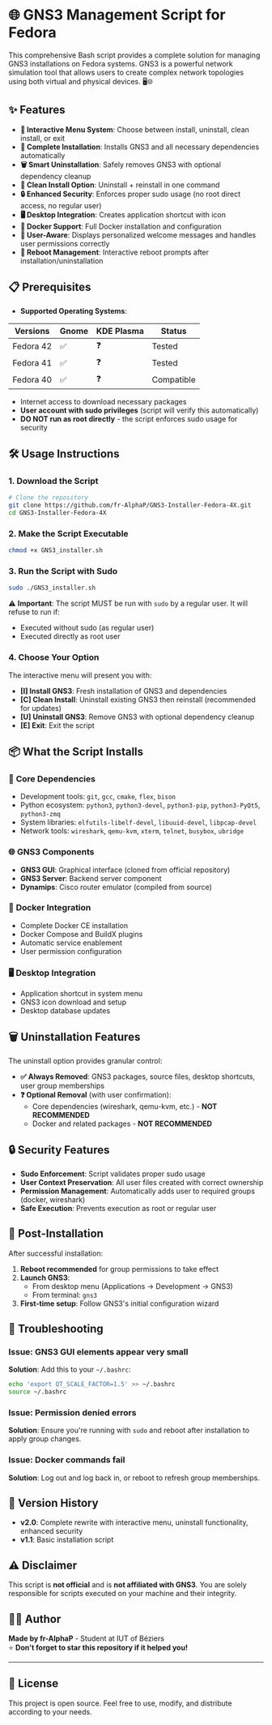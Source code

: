 # 🌐 GNS3 Management Script for Fedora

This comprehensive Bash script provides a complete solution for managing GNS3 installations on Fedora systems. 
GNS3 is a powerful network simulation tool that allows users to create complex network topologies using both virtual and physical devices. 🖥️🌐

## ✨ Features

- **🎯 Interactive Menu System**: Choose between install, uninstall, clean install, or exit
- **🔄 Complete Installation**: Installs GNS3 and all necessary dependencies automatically  
- **🗑️ Smart Uninstallation**: Safely removes GNS3 with optional dependency cleanup
- **🔧 Clean Install Option**: Uninstall + reinstall in one command
- **🔒 Enhanced Security**: Enforces proper sudo usage (no root direct access, no regular user)
- **🖥️ Desktop Integration**: Creates application shortcut with icon
- **🐳 Docker Support**: Full Docker installation and configuration
- **👤 User-Aware**: Displays personalized welcome messages and handles user permissions correctly
- **🔄 Reboot Management**: Interactive reboot prompts after installation/uninstallation

## 📋 Prerequisites

- **Supported Operating Systems**:

| Versions | Gnome | KDE Plasma | Status |
|----------|-------|------------|--------|
| Fedora 42 | ✅ | ❓ | Tested |
| Fedora 41 | ✅ | ❓ | Tested |
| Fedora 40 | ✅ | ❓ | Compatible |

- Internet access to download necessary packages
- **User account with sudo privileges** (script will verify this automatically)
- **DO NOT run as root directly** - the script enforces sudo usage for security

## 🛠️ Usage Instructions

### 1. **Download the Script**
   ```bash
   # Clone the repository
   git clone https://github.com/fr-AlphaP/GNS3-Installer-Fedora-4X.git
   cd GNS3-Installer-Fedora-4X
   ```

### 2. **Make the Script Executable**
   ```bash
   chmod +x GNS3_installer.sh
   ```

### 3. **Run the Script with Sudo**
   ```bash
   sudo ./GNS3_installer.sh
   ```
   
   ⚠️ **Important**: The script MUST be run with `sudo` by a regular user. It will refuse to run if:
   - Executed without sudo (as regular user)
   - Executed directly as root user

### 4. **Choose Your Option**
   The interactive menu will present you with:
   - **[I] Install GNS3**: Fresh installation of GNS3 and dependencies
   - **[C] Clean Install**: Uninstall existing GNS3 then reinstall (recommended for updates)
   - **[U] Uninstall GNS3**: Remove GNS3 with optional dependency cleanup
   - **[E] Exit**: Exit the script

## 📦 What the Script Installs

### 🔧 **Core Dependencies**
- Development tools: `git`, `gcc`, `cmake`, `flex`, `bison`
- Python ecosystem: `python3`, `python3-devel`, `python3-pip`, `python3-PyQt5`, `python3-zmq`
- System libraries: `elfutils-libelf-devel`, `libuuid-devel`, `libpcap-devel`
- Network tools: `wireshark`, `qemu-kvm`, `xterm`, `telnet`, `busybox`, `ubridge`

### 🌐 **GNS3 Components**
- **GNS3 GUI**: Graphical interface (cloned from official repository)
- **GNS3 Server**: Backend server component  
- **Dynamips**: Cisco router emulator (compiled from source)

### 🐳 **Docker Integration**
- Complete Docker CE installation
- Docker Compose and BuildX plugins
- Automatic service enablement
- User permission configuration

### 🖥️ **Desktop Integration**
- Application shortcut in system menu
- GNS3 icon download and setup
- Desktop database updates

## 🗑️ Uninstallation Features

The uninstall option provides granular control:

- **✅ Always Removed**: GNS3 packages, source files, desktop shortcuts, user group memberships
- **❓ Optional Removal** (with user confirmation):
  - Core dependencies (wireshark, qemu-kvm, etc.) - **NOT RECOMMENDED**
  - Docker and related packages - **NOT RECOMMENDED**

## 🔒 Security Features

- **Sudo Enforcement**: Script validates proper sudo usage
- **User Context Preservation**: All user files created with correct ownership
- **Permission Management**: Automatically adds user to required groups (docker, wireshark)
- **Safe Execution**: Prevents execution as root or regular user

## 🚀 Post-Installation

After successful installation:

1. **Reboot recommended** for group permissions to take effect
2. **Launch GNS3**:
   - From desktop menu (Applications → Development → GNS3)
   - From terminal: `gns3`
3. **First-time setup**: Follow GNS3's initial configuration wizard

## 🐛 Troubleshooting

### **Issue: GNS3 GUI elements appear very small**
**Solution**: Add this to your `~/.bashrc`:
```bash
echo 'export QT_SCALE_FACTOR=1.5' >> ~/.bashrc
source ~/.bashrc
```

### **Issue: Permission denied errors**
**Solution**: Ensure you're running with `sudo` and reboot after installation to apply group changes.

### **Issue: Docker commands fail**
**Solution**: Log out and log back in, or reboot to refresh group memberships.

## 📝 Version History

- **v2.0**: Complete rewrite with interactive menu, uninstall functionality, enhanced security
- **v1.1**: Basic installation script

## ⚠️ Disclaimer

This script is **not official** and is **not affiliated with GNS3**. 
You are solely responsible for scripts executed on your machine and their integrity.

## 👨‍💻 Author

**Made by fr-AlphaP** - Student at IUT of Béziers  
⭐ **Don't forget to star this repository if it helped you!**

---

## 📄 License

This project is open source. Feel free to use, modify, and distribute according to your needs.

